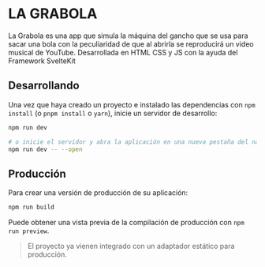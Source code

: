 # LA GRABOLA

La Grabola es una app que simula la máquina del gancho que se usa para sacar una bola con la peculiaridad de que al abrirla se reproducirá un video musical de YouTube. Desarrollada en HTML CSS y JS con la ayuda del Framework SvelteKit

## Desarrollando

Una vez que haya creado un proyecto e instalado las dependencias con `npm install` (o `pnpm install` o `yarn`), inicie un servidor de desarrollo:

```bash
npm run dev

# o inicie el servidor y abra la aplicación en una nueva pestaña del navegador
npm run dev -- --open
```

## Producción

Para crear una versión de producción de su aplicación:

```bash
npm run build
```

Puede obtener una vista previa de la compilación de producción con `npm run preview`.

> El proyecto ya vienen integrado con un adaptador estático para producción.
